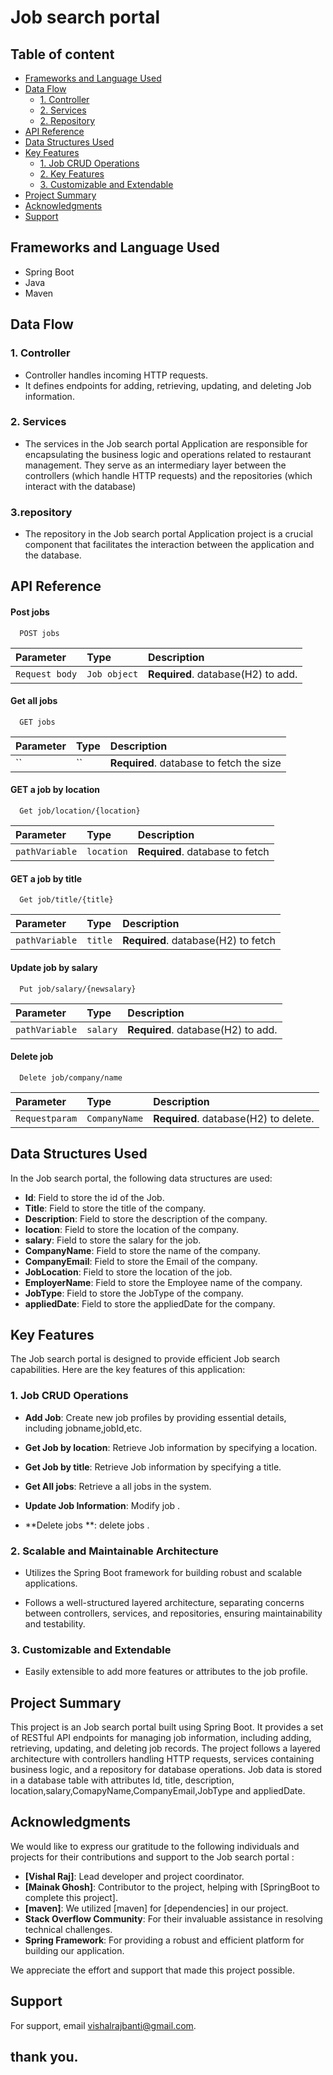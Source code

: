 

# Job search portal 

## Table of content 
   - [Frameworks and Language Used](#frameworks-and-language-used)
- [Data Flow](#data-flow)
  - [1. Controller](#1-controller)
  - [2. Services](#2-Services)
  - [2. Repository](#2-Repository)
- [API Reference](#API-Reference)
- [Data Structures Used ](#Data-Structures-Used)
 - [Key Features](#Key-Features)
   - [1. Job CRUD Operations](#1-Job-CRUD-Operations)
   - [2. Key Features](#2-Key-Features)
   - [3. Customizable and Extendable](#3-Customizable-and-Extendable)
- [Project Summary](#project-summary)
- [Acknowledgments](#Acknowledgments)
- [Support](#Support)



## Frameworks and Language Used
- Spring Boot
- Java
- Maven

## Data Flow

### 1. Controller
- Controller handles incoming HTTP requests.
- It defines endpoints for adding, retrieving, updating, and deleting Job information.


### 2. Services
- The services in the Job search portal Application are responsible for encapsulating the business logic and operations related to restaurant management. They serve as an intermediary layer between the controllers (which handle HTTP requests) and the repositories (which interact with the database)

### 3.repository
- The repository in the Job search portal Application project is a crucial component that facilitates the interaction between the application and the database.

## API Reference

#### Post jobs

```http
  POST jobs
```

| Parameter | Type     | Description                |
| :-------- | :------- | :------------------------- |
|`Request body`  | `Job object` | **Required**. database(H2) to add. |

#### Get all jobs

```http
  GET jobs
```

| Parameter | Type     | Description                       |
| :-------- | :------- | :-------------------------------- |
| ``      | `` | **Required**. database to  fetch the size |

#### GET  a job by location
```http
  Get job/location/{location}
```

| Parameter | Type     | Description                       |
| :-------- | :------- | :-------------------------------- |
| `pathVariable`      | `location` | **Required**. database to  fetch |

#### GET  a job by title
```http
  Get job/title/{title}
```

| Parameter | Type     | Description                       |
| :-------- | :------- | :-------------------------------- |
| `pathVariable`      | `title` | **Required**. database(H2) to  fetch |

#### Update job by salary 

```http
  Put job/salary/{newsalary}
```

| Parameter | Type     | Description                |
| :-------- | :------- | :------------------------- |
|`pathVariable`  | `salary` | **Required**. database(H2) to add. |

#### Delete job

```http
  Delete job/company/name
```

| Parameter | Type     | Description                |
| :-------- | :------- | :------------------------- |
|`Requestparam`  | `CompanyName` | **Required**. database(H2) to delete. |


## Data Structures Used

In the Job search portal, the following data structures are used:




- **Id**: Field to store the id of the Job.
- **Title**: Field to store the title of the company.
- **Description**: Field to store the description of the company.
- **location**: Field to store the location of the company.
- **salary**: Field to store the salary for the job.
- **CompanyName**: Field to store the name of the company.
- **CompanyEmail**: Field to store the Email of the company.
- **JobLocation**: Field to store the location of the job.
- **EmployerName**: Field to store the Employee name of the company.
- **JobType**: Field to store the JobType of the company.
- **appliedDate**: Field to store the appliedDate for the company.

## Key Features

The Job search portal is designed to provide efficient Job search  capabilities. Here are the key features of this application:

### 1. Job CRUD Operations

- **Add Job**: Create new job profiles by providing essential details, including  jobname,jobId,etc.

- **Get Job by location**: Retrieve Job information by specifying a location.

- **Get Job by title**: Retrieve Job information by specifying a title.

- **Get All jobs**: Retrieve a  all jobs in the system.

- **Update Job Information**: Modify job .

- **Delete jobs **: delete jobs .

### 2. Scalable and Maintainable Architecture

- Utilizes the Spring Boot framework for building robust and scalable applications.

- Follows a well-structured layered architecture, separating concerns between controllers, services, and repositories, ensuring maintainability and testability.



### 3. Customizable and Extendable

- Easily extensible to add more features or attributes to the job profile.


## Project Summary
This project is an Job search portal built using Spring Boot. It provides a set of RESTful API endpoints for managing job information, including adding, retrieving, updating, and deleting job records. The project follows a layered architecture with controllers handling HTTP requests, services containing business logic, and a repository for database operations. Job data is stored in a database table with attributes Id, title, description, location,salary,ComapyName,CompanyEmail,JobType and appliedDate.




## Acknowledgments

We would like to express our gratitude to the following individuals and projects for their contributions and support to the Job search portal :

- **[Vishal Raj]**: Lead developer and project coordinator.
- **[Mainak Ghosh]**: Contributor to the project, helping with [SpringBoot to complete this project].
- **[maven]**: We utilized [maven] for [dependencies] in our project.
- **Stack Overflow Community**: For their invaluable assistance in resolving technical challenges.
- **Spring Framework**: For providing a robust and efficient platform for building our application.


We appreciate the  effort and support that made this project possible.



## Support

For support, email vishalrajbanti@gmail.com.

## thank you.